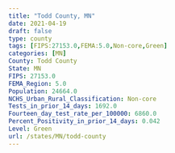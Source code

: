 ```yaml
---
title: "Todd County, MN"
date: 2021-04-19
draft: false
type: county
tags: [FIPS:27153.0,FEMA:5.0,Non-core,Green]
categories: [MN]
County: Todd County
State: MN
FIPS: 27153.0
FEMA_Region: 5.0
Population: 24664.0
NCHS_Urban_Rural_Classification: Non-core
Tests_in_prior_14_days: 1692.0
Fourteen_day_test_rate_per_100000: 6860.0
Percent_Positivity_in_prior_14_days: 0.042
Level: Green
url: /states/MN/todd-county
---
```



